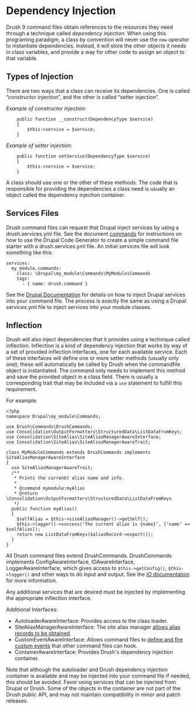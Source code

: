 Dependency Injection
==================

Drush 9 command files obtain references to the resources they need through a technique called _dependency injection_. When using this programing paradigm, a class by convention will never use the `new` operator to instantiate dependencies. Instead, it will store the other objects it needs in  class variables, and provide a way for other code to assign an object to that variable.

Types of Injection
-----------------------

There are two ways that a class can receive its dependencies. One is called “constructor injection”, and the other is called “setter injection”.

*Example of constructor injection:*
```
    public function __construct(DependencyType $service)
    {
        $this->service = $service;
    }
```

*Example of setter injection:*
```
    public function setService(DependencyType $service)
    {
        $this->service = $service;
    }
```
A class should use one or the other of these methods. The code that is responsible for providing the dependencies a class need is usually an object called the dependency injection container.

Services Files
------------------

Drush command files can request that Drupal inject services by using a drush.services.yml file. See the document [commands](commands.md) for instructions on how to use the Drupal Code Generator to create a simple command file starter with a drush.services.yml file. An initial services file will look something like this:
```
services:
  my_module.commands:
    class: \Drupal\my_module\Commands\MyModuleiCommands
    tags:
      - { name: drush.command }
```
See the [Drupal Documentation](drupal.org) for details on how to inject Drupal services into your command file. The process is exactly the same as using a Drupal services.yml file to inject services into your module classes.

Inflection
-------------

Drush will also inject dependencies that it provides using a technique called inflection. Inflection is a kind of dependency injection that works by way of a set of provided inflection interfaces, one for each available service. Each of these interfaces will define one or more setter methods (usually only one); these will automatically be called by Drush when the commandfile object is instantiated. The command only needs to implement this method and save the provided object in a class field. There is usually a corresponding trait that may be included via a `use` statement to fulfill this requirement.

For example:
```
<?php
namespace Drupal\my_module\Commands;

use Drush\Commands\DrushCommands;
use Consolidation\OutputFormatters\StructuredData\ListDataFromKeys;
use Consolidation\SiteAlias\SiteAliasManagerAwareInterface;
use Consolidation\SiteAlias\SiteAliasManagerAwareTrait;

class MyModuleCommands extends DrushCommands implements SiteAliasManagerAwareInterface
{
  use SiteAliasManagerAwareTrait;
  /**
   * Prints the currenbt alias name and info.
   *
   * @command mymodule:myAlias
   * @return \Consolidation\OutputFormatters\StructuredData\ListDataFromKeys
   */
  public function myAlias() 
  {
    $selfAlias = $this->siteAliasManager()->getSelf();
    $this->logger()->success(‘The current alias is {name}’, [‘name’ => $selfAlias]);
    return new ListDataFromKeys($aliasRecord->export());
  }
}
```
All Drush command files extend DrushCommands. DrushCommands implements ConfigAwareInterface, IOAwareInterface, LoggerAwareInterface, which gives access to `$this->getConfig()`, `$this->logger()` and other ways to do input and output. See the [IO documentation](io.md) for more information.

Any additional services that are desired must be injected by implementing the appropriate inflection interface.

Additional Interfaces:

- AutoloaderAwareInterface: Provides access to the class loader.
- SiteAliasManagerAwareInterface: The site alias manager [allows alias records to be obtained](site-alias-manager.md).
- CustomEventAwareInterface: Allows command files to [define and fire custom events](hooks.md) that other command files can hook.
- ContainerAwareInterface: Provides Drush's dependency injection container.

Note that although the autoloader and Drush dependency injection container is available and may be injected into your command file if needed, this should be avoided. Favor using services that can be injected from Drupal or Drush. Some of the objects in the container are not part of the Drush public API, and may not maintain compatibility in minor and patch releases.
